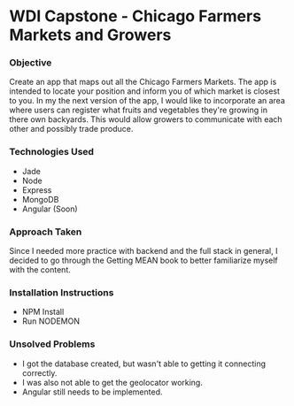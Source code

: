 # WDI Capstone - Chicago Farmers Markets and Growers

### Objective
Create an app that maps out all the Chicago Farmers Markets. The app is intended to locate your position and inform you of which market is closest to you. In my the next version of the app, I would like to incorporate an area where users can register what fruits and vegetables they're growing in there own backyards. This would allow growers to communicate with each other and possibly trade produce.

### Technologies Used
- Jade
- Node
- Express
- MongoDB
- Angular (Soon)

### Approach Taken
Since I needed more practice with backend and the full stack in general, I decided to go through the Getting MEAN book to better familiarize myself with the content.

### Installation Instructions
- NPM Install
- Run NODEMON

### Unsolved Problems
- I got the database created, but wasn't able to getting it connecting correctly.
- I was also not able to get the geolocator working.
- Angular still needs to be implemented.

